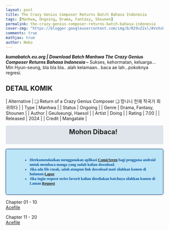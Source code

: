 ```yaml
---
layout: post
title: The Crazy Genius Composer Returns Batch Bahasa Indonesia 
tags: [Manhwa, Ongoing, Drama, Fantasy, Shounen]
permalink: the-crazy-genius-composer-returns-batch-bahasa-indonesia
cover-img: "https://blogger.googleusercontent.com/img/b/R29vZ2xl/AVvXsEg4QrDK-slcFDQ3V7nLcyZ9iX2Y95WcNZdOrbUX9aDL5bkn9aOjzRZLnYpIy_qUN9la_52t_PfKeMGBjFQfbV24Gk8roXdAn-x2N9jGEXCrT7UbsZWaxp9JJ7nOraKicbtG1e7N8ifxjYlGThocaqXuyyb-kwU5DDojGsWyMBmAqdLTq4DaLIdKWYPO9Obv/s1030/resource-127490-IkYm5Aik.jpeg"
comments: true
mathjax: true
author: Neko
---
```



**<em>kumabatch.eu.org | Download Batch Manhwa The Crazy Genius Composer Returns Bahasa Indonesia –</em>** Sukses, kehormatan, keluarga… Min Hyun-seung, bla bla bla.. alah kelamaan.. baca ae lah…pokoknya regresi.

## DETAIL KOMIK

| Alternative | ❑ Return of a Crazy Genius Composer ❑ 망나니 천재 작곡가 회귀하다 |
| Type | Manhwa |
| Status | Ongoing |
| Genre | Drama, Fantasy, Shounen |
| Author | Geulseungi, Haesol |
| Artist | Doing |
| Rating | 7.00 |
| Released | 2024 |
| Credit  | Mangatale |

<h2 style="background-attachment: initial; background-clip: initial; background-color: #e0e5eb; background-origin: initial; background-position: 12px 1px; background-repeat: no-repeat; background-size: initial; color: #222222; line-height: 22px; margin: 5px 0px; min-height: 38px; padding: 10px 12px 12px 68px; text-align: center;"> 
Mohon Dibaca!</h2>

<div style="-moz-border-radius: 15px; -moz-box-shadow: 0 0 5px #888; -webkit-border-radius: 15px; -webkit-box-shadow: 0 0 5px #888; background-attachment: initial; background-clip: initial; background-color: #bde5f8; background-origin: initial; background-position: 10px 50%; background-repeat: no-repeat; background-size: initial; background: #bde5f8 url(&quot;https://sites.google.com/site/problogiz/my-icon/info.png&quot;) no-repeat 10px center; border-radius: 5px; border: 1px solid; box-shadow: rgb(136, 136, 136) 0px 0px 5px; color: #00529b; font: bold 12px verdana; margin: 15px 0px; padding: 15px 20px 15px 55px; "> 
<ul>
  <li>Direkomendasikan menggunakan aplikasi <a href="https://play.google.com/store/apps/details?id=com.viewer.comicscreen">ComicSreen</a> bagi pengguna android untuk membaca manga yang sudah kalian download.</li>
  <li>Jika ada file rusak, salah ataupun link download mati silahkan komen di halaman <a href="https://kumabatch.github.io/lapor/">Lapor</a></li>
  <li>Jika ingin request series favorit kalian disediakan batchnya silahkan komen di Laman <a href="https://kumabatch.github.io/request/">Request</a></li>
</ul>
</div>

Chapter 01 - 10<br>
<a href="http://ouo.io/qs/OzRuKBTK?s=https://acefile.co/f/106515456/kumabatch-the-cra-zy-gen-ius-com-poser-ret-urns-chapter-01-10-zip">Acefile</a>

Chapter 11 - 20<br>
<a href="http://ouo.io/qs/OzRuKBTK?s=https://acefile.co/f/106515482/kumabatch-the-cra-zy-gen-ius-com-poser-ret-urns-chapter-11-20-zip">Acefile</a>
